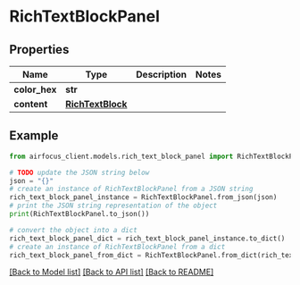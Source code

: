 # RichTextBlockPanel


## Properties

Name | Type | Description | Notes
------------ | ------------- | ------------- | -------------
**color_hex** | **str** |  | 
**content** | [**RichTextBlock**](RichTextBlock.md) |  | 

## Example

```python
from airfocus_client.models.rich_text_block_panel import RichTextBlockPanel

# TODO update the JSON string below
json = "{}"
# create an instance of RichTextBlockPanel from a JSON string
rich_text_block_panel_instance = RichTextBlockPanel.from_json(json)
# print the JSON string representation of the object
print(RichTextBlockPanel.to_json())

# convert the object into a dict
rich_text_block_panel_dict = rich_text_block_panel_instance.to_dict()
# create an instance of RichTextBlockPanel from a dict
rich_text_block_panel_from_dict = RichTextBlockPanel.from_dict(rich_text_block_panel_dict)
```
[[Back to Model list]](../README.md#documentation-for-models) [[Back to API list]](../README.md#documentation-for-api-endpoints) [[Back to README]](../README.md)


